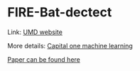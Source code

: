 # FIRE-Bat-dectect

Link: [UMD website](https://www.fire.umd.edu/coml)

More details: [Capital one machine learning](https://huahongtu.me/fire-capital-one-machine-learning/)

[Paper can be found here](https://github.com/h-tu/FIRE-Bat-dectect/blob/master/Individual%20Audio%20Detection%20of%20Mexican%20Fishing%20Bats%20using%20triplet%20network.pdf)
